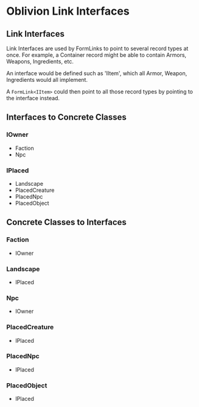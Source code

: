 # Oblivion Link Interfaces
## Link Interfaces
Link Interfaces are used by FormLinks to point to several record types at once.  For example, a Container record might be able to contain Armors, Weapons, Ingredients, etc.

An interface would be defined such as 'IItem', which all Armor, Weapon, Ingredients would all implement.

A `FormLink<IItem>` could then point to all those record types by pointing to the interface instead.
## Interfaces to Concrete Classes
### IOwner

- Faction
- Npc
### IPlaced

- Landscape
- PlacedCreature
- PlacedNpc
- PlacedObject
## Concrete Classes to Interfaces
### Faction

- IOwner
### Landscape

- IPlaced
### Npc

- IOwner
### PlacedCreature

- IPlaced
### PlacedNpc

- IPlaced
### PlacedObject

- IPlaced
